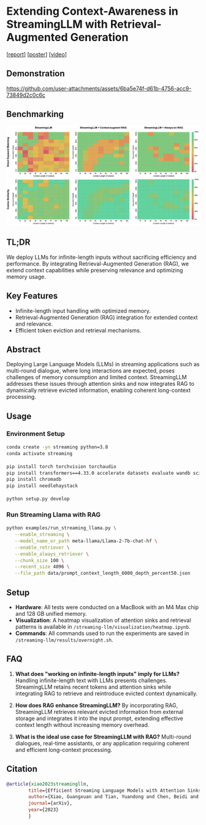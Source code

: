 
# Extending Context-Awareness in StreamingLLM with Retrieval-Augmented Generation
[[report]()] [[poster](assets/poster.pdf)] [[video](https://youtu.be/xIBHok1K6T8)]

## Demonstration
https://github.com/user-attachments/assets/6ba5e74f-d61b-4756-acc9-73849d2c0c6c

## Benchmarking
![schemes](figures/benchmark.png)

## TL;DR
We deploy LLMs for infinite-length inputs without sacrificing efficiency and performance. By integrating Retrieval-Augmented Generation (RAG), we extend context capabilities while preserving relevance and optimizing memory usage.

## Key Features

- Infinite-length input handling with optimized memory.
- Retrieval-Augmented Generation (RAG) integration for extended context and relevance.
- Efficient token eviction and retrieval mechanisms.

## Abstract
Deploying Large Language Models (LLMs) in streaming applications such as multi-round dialogue, where long interactions are expected, poses challenges of memory consumption and limited context. StreamingLLM addresses these issues through attention sinks and now integrates RAG to dynamically retrieve evicted information, enabling coherent long-context processing.

## Usage

### Environment Setup

```bash
conda create -yn streaming python=3.8
conda activate streaming

pip install torch torchvision torchaudio
pip install transformers==4.33.0 accelerate datasets evaluate wandb scikit-learn scipy sentencepiece
pip install chromadb 
pip install needlehaystack

python setup.py develop
```

### Run Streaming Llama with RAG

```bash
python examples/run_streaming_llama.py \
   --enable_streaming \
   --model_name_or_path meta-llama/Llama-2-7b-chat-hf \
   --enable_retriever \
   --enable_always_retriever \
   --chunk_size 100 \
   --recent_size 4096 \
   --file_path data/prompt_context_length_6000_depth_percent50.json
```

## Setup

- **Hardware**: All tests were conducted on a MacBook with an M4 Max chip and 128 GB unified memory.
- **Visualization**: A heatmap visualization of attention sinks and retrieval patterns is available in `/streaming-llm/visualization/heatmap.ipynb`.
- **Commands**: All commands used to run the experiments are saved in `/streaming-llm/results/overnight.sh`.

## FAQ

1. **What does "working on infinite-length inputs" imply for LLMs?**
   Handling infinite-length text with LLMs presents challenges. StreamingLLM retains recent tokens and attention sinks while integrating RAG to retrieve and reintroduce evicted context dynamically.

2. **How does RAG enhance StreamingLLM?**
   By incorporating RAG, StreamingLLM retrieves relevant evicted information from external storage and integrates it into the input prompt, extending effective context length without increasing memory overhead.

3. **What is the ideal use case for StreamingLLM with RAG?**
   Multi-round dialogues, real-time assistants, or any application requiring coherent and efficient long-context processing.


## Citation

```bibtex
@article{xiao2023streamingllm,
        title={Efficient Streaming Language Models with Attention Sinks},
        author={Xiao, Guangxuan and Tian, Yuandong and Chen, Beidi and Han, Song and Lewis, Mike},
        journal={arXiv},
        year={2023}
        }
```
